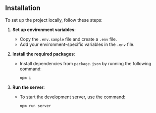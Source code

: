 ## Installation

To set up the project locally, follow these steps:

1. **Set up environment variables**:  
   - Copy the `.env.sample` file and create a `.env` file.
   - Add your environment-specific variables in the `.env` file.

2. **Install the required packages**:  
   - Install dependencies from `package.json` by running the following command:
     ```bash
     npm i
     ```

3. **Run the server**:  
   - To start the development server, use the command:
     ```bash
     npm run server
     ```
